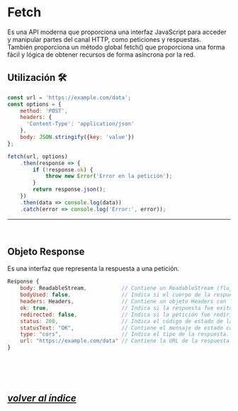 # Fetch
Es una API moderna que proporciona una interfaz JavaScript para acceder y manipular partes del canal HTTP, como peticiones y respuestas.  
También proporciona un método global fetch() que proporciona una forma fácil y lógica de obtener recursos de forma asíncrona por la red.

## Utilización 🛠️
```javascript
const url = 'https://example.com/data';
const options = {
    method: 'POST',
    headers: {
      'Content-Type': 'application/json'
    },
    body: JSON.stringify({key: 'value'})
};

fetch(url, options)
    .then(response => {
        if (!response.ok) {
            throw new Error('Error en la petición');
        }
        return response.json();
    })
    .then(data => console.log(data))
    .catch(error => console.log('Error:', error));
```
---
<br>

## Objeto Response
Es una interfaz que representa la respuesta a una petición.
```javascript
Response {
    body: ReadableStream,           // Contiene un ReadableStream (flujo de datos) de la respuesta a la petición.
    bodyUsed: false,                // Indica si el cuerpo de la respuesta ha sido usado.
    headers: Headers,               // Contiene un objeto Headers con las cabeceras de la respuesta.
    ok: true,                       // Indica si la respuesta fue exitosa (status en el rango 200-299).
    redirected: false,              // Indica si la petición fue redirigida.
    status: 200,                    // Indica el código de estado de la respuesta.
    statusText: "OK",               // Contiene el mensaje de estado correspondiente al código de estado.
    type: "cors",                   // Indica el tipo de la respuesta.
    url: "https://example.com/data" // Contiene la URL de la respuesta.
}
```
<br><br><br>

## *[volver al índice](../README.md)*